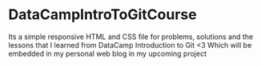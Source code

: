 # DataCampIntroToGitCourse
Its a simple responsive HTML and CSS file for problems, solutions and the lessons that I learned from DataCamp Introduction to Git <3
Which will be embedded in my personal web blog in my upcoming project
